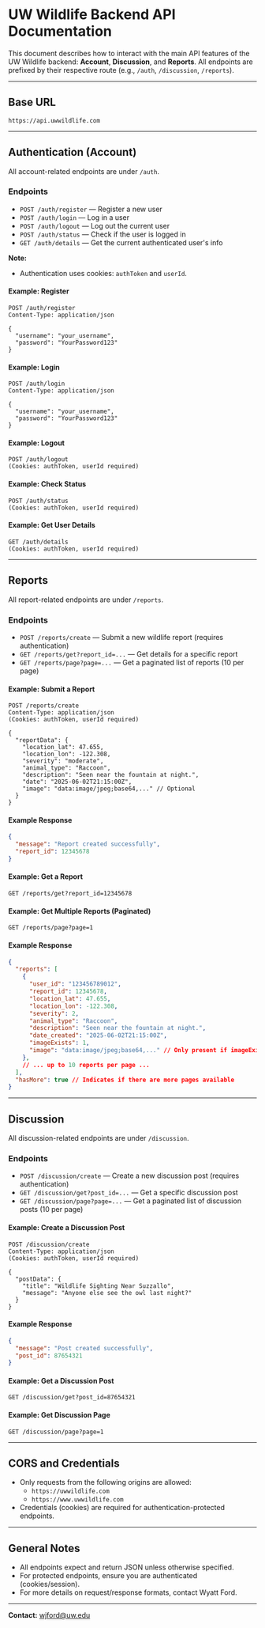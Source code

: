 # UW Wildlife Backend API Documentation

This document describes how to interact with the main API features of the UW Wildlife backend: **Account**, **Discussion**, and **Reports**. All endpoints are prefixed by their respective route (e.g., `/auth`, `/discussion`, `/reports`).

---

## Base URL

```
https://api.uwwildlife.com
```

---

## Authentication (Account)

All account-related endpoints are under `/auth`.

### Endpoints

- `POST /auth/register` — Register a new user
- `POST /auth/login` — Log in a user
- `POST /auth/logout` — Log out the current user
- `POST /auth/status` — Check if the user is logged in
- `GET /auth/details` — Get the current authenticated user's info

**Note:**
- Authentication uses cookies: `authToken` and `userId`.

#### Example: Register
```http
POST /auth/register
Content-Type: application/json

{
  "username": "your_username",
  "password": "YourPassword123"
}
```

#### Example: Login
```http
POST /auth/login
Content-Type: application/json

{
  "username": "your_username",
  "password": "YourPassword123"
}
```

#### Example: Logout
```http
POST /auth/logout
(Cookies: authToken, userId required)
```

#### Example: Check Status
```http
POST /auth/status
(Cookies: authToken, userId required)
```

#### Example: Get User Details
```http
GET /auth/details
(Cookies: authToken, userId required)
```

---

## Reports

All report-related endpoints are under `/reports`.

### Endpoints

- `POST /reports/create` — Submit a new wildlife report (requires authentication)
- `GET /reports/get?report_id=...` — Get details for a specific report
- `GET /reports/page?page=...` — Get a paginated list of reports (10 per page)

#### Example: Submit a Report
```http
POST /reports/create
Content-Type: application/json
(Cookies: authToken, userId required)

{
  "reportData": {
    "location_lat": 47.655,
    "location_lon": -122.308,
    "severity": "moderate",
    "animal_type": "Raccoon",
    "description": "Seen near the fountain at night.",
    "date": "2025-06-02T21:15:00Z",
    "image": "data:image/jpeg;base64,..." // Optional
  }
}
```

#### Example Response
```json
{
  "message": "Report created successfully",
  "report_id": 12345678
}
```

#### Example: Get a Report
```http
GET /reports/get?report_id=12345678
```

#### Example: Get Multiple Reports (Paginated)
```http
GET /reports/page?page=1
```

#### Example Response
```json
{
  "reports": [
    {
      "user_id": "123456789012",
      "report_id": 12345678,
      "location_lat": 47.655,
      "location_lon": -122.308,
      "severity": 2,
      "animal_type": "Raccoon",
      "description": "Seen near the fountain at night.",
      "date_created": "2025-06-02T21:15:00Z",
      "imageExists": 1,
      "image": "data:image/jpeg;base64,..." // Only present if imageExists is 1
    },
    // ... up to 10 reports per page ...
  ],
  "hasMore": true // Indicates if there are more pages available
}
```

---

## Discussion

All discussion-related endpoints are under `/discussion`.

### Endpoints

- `POST /discussion/create` — Create a new discussion post (requires authentication)
- `GET /discussion/get?post_id=...` — Get a specific discussion post
- `GET /discussion/page?page=...` — Get a paginated list of discussion posts (10 per page)

#### Example: Create a Discussion Post
```http
POST /discussion/create
Content-Type: application/json
(Cookies: authToken, userId required)

{
  "postData": {
    "title": "Wildlife Sighting Near Suzzallo",
    "message": "Anyone else see the owl last night?"
  }
}
```

#### Example Response
```json
{
  "message": "Post created successfully",
  "post_id": 87654321
}
```

#### Example: Get a Discussion Post
```http
GET /discussion/get?post_id=87654321
```

#### Example: Get Discussion Page
```http
GET /discussion/page?page=1
```

---

## CORS and Credentials

- Only requests from the following origins are allowed:
  - `https://uwwildlife.com`
  - `https://www.uwwildlife.com`
- Credentials (cookies) are required for authentication-protected endpoints.

---

## General Notes

- All endpoints expect and return JSON unless otherwise specified.
- For protected endpoints, ensure you are authenticated (cookies/session).
- For more details on request/response formats, contact Wyatt Ford.

---

**Contact:** wjford@uw.edu
